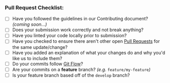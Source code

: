 ### Pull Request Checklist:

* [ ] Have you followed the guidelines in our Contributing document? *(coming soon...)*
* [ ] Does your submission work correctly and not break anything?
* [ ] Have you linted your code locally prior to submission?
* [ ] Have you checked to ensure there aren't other open [Pull Requests](../../pulls) for the same update/change?
* [ ] Have you added an explanation of what your changes do and why you'd like us to include them?
* [ ] Do your commits follow [Git Flow](https://nvie.com/posts/a-successful-git-branching-model/)?
* [ ] Are your commits on a **feature** branch? *(e.g.* `feature/my-feature`*)*
* [ ] Is your feature branch based off of the `develop` branch?
